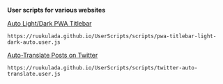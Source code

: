 **User scripts for various websites**

[Auto Light/Dark PWA Titlebar](https://greasyfork.org/en/scripts/534782-auto-light-dark-pwa-titlebar)
```
https://ruukulada.github.io/UserScripts/scripts/pwa-titlebar-light-dark-auto.user.js
```

[Auto-Translate Posts on Twitter](https://greasyfork.org/en/scripts/522784-auto-translate-posts-on-twitter)
```
https://ruukulada.github.io/UserScripts/scripts/twitter-auto-translate.user.js
```
